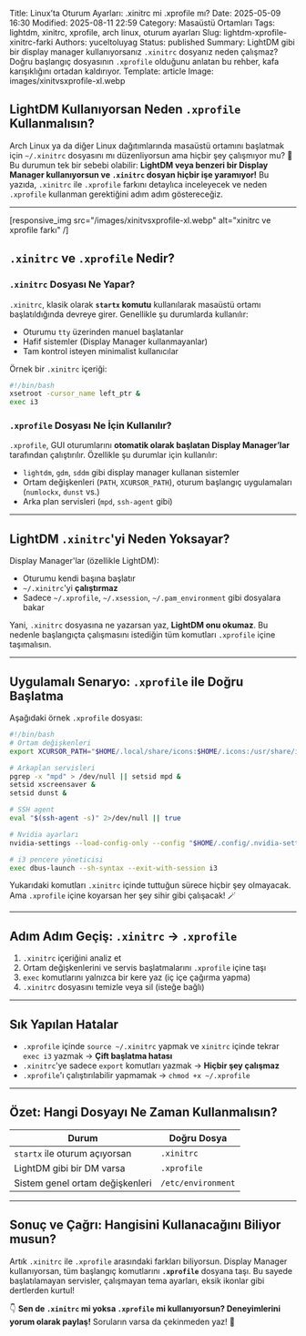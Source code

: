 Title: Linux’ta Oturum Ayarları: .xinitrc mi .xprofile mı?
Date: 2025-05-09 16:30
Modified: 2025-08-11 22:59
Category: Masaüstü Ortamları
Tags: lightdm, xinitrc, xprofile, arch linux, oturum ayarları
Slug: lightdm-xprofile-xinitrc-farki
Authors: yuceltoluyag
Status: published
Summary: LightDM gibi bir display manager kullanıyorsanız `.xinitrc` dosyanız neden çalışmaz? Doğru başlangıç dosyasının `.xprofile` olduğunu anlatan bu rehber, kafa karışıklığını ortadan kaldırıyor.
Template: article
Image: images/xinitvsxprofile-xl.webp


## LightDM Kullanıyorsan Neden `.xprofile` Kullanmalısın?

Arch Linux ya da diğer Linux dağıtımlarında masaüstü ortamını başlatmak için `~/.xinitrc` dosyasını mı düzenliyorsun ama hiçbir şey çalışmıyor mu? 🤔  
Bu durumun tek bir sebebi olabilir: **LightDM veya benzeri bir Display Manager kullanıyorsun ve `.xinitrc` dosyan hiçbir işe yaramıyor!** Bu yazıda, `.xinitrc` ile `.xprofile` farkını detaylıca inceleyecek ve neden `.xprofile` kullanman gerektiğini adım adım göstereceğiz.

---
[responsive_img src="/images/xinitvsxprofile-xl.webp" alt="xinitrc ve xprofile farkı" /]
## `.xinitrc` ve `.xprofile` Nedir?

### `.xinitrc` Dosyası Ne Yapar?

`.xinitrc`, klasik olarak **`startx` komutu** kullanılarak masaüstü ortamı başlatıldığında devreye girer. Genellikle şu durumlarda kullanılır:

- Oturumu `tty` üzerinden manuel başlatanlar
- Hafif sistemler (Display Manager kullanmayanlar)
- Tam kontrol isteyen minimalist kullanıcılar

Örnek bir `.xinitrc` içeriği:

```bash
#!/bin/bash
xsetroot -cursor_name left_ptr &
exec i3
```

### `.xprofile` Dosyası Ne İçin Kullanılır?

`.xprofile`, GUI oturumlarını **otomatik olarak başlatan Display Manager’lar** tarafından çalıştırılır. Özellikle şu durumlar için kullanılır:

* `lightdm`, `gdm`, `sddm` gibi display manager kullanan sistemler
* Ortam değişkenleri (`PATH`, `XCURSOR_PATH`), oturum başlangıç uygulamaları (`numlockx`, `dunst` vs.)
* Arka plan servisleri (`mpd`, `ssh-agent` gibi)

---

## LightDM `.xinitrc`'yi Neden Yoksayar?

Display Manager'lar (özellikle LightDM):

* Oturumu kendi başına başlatır
* `~/.xinitrc`'yi **çalıştırmaz**
* Sadece `~/.xprofile`, `~/.xsession`, `~/.pam_environment` gibi dosyalara bakar

Yani, `.xinitrc` dosyasına ne yazarsan yaz, **LightDM onu okumaz**.
Bu nedenle başlangıçta çalışmasını istediğin tüm komutları `.xprofile` içine taşımalısın.

---

## Uygulamalı Senaryo: `.xprofile` ile Doğru Başlatma

Aşağıdaki örnek `.xprofile` dosyası:

```bash
#!/bin/bash
# Ortam değişkenleri
export XCURSOR_PATH="$HOME/.local/share/icons:$HOME/.icons:/usr/share/icons"

# Arkaplan servisleri
pgrep -x "mpd" > /dev/null || setsid mpd &
setsid xscreensaver &
setsid dunst &

# SSH agent
eval "$(ssh-agent -s)" 2>/dev/null || true

# Nvidia ayarları
nvidia-settings --load-config-only --config "$HOME/.config/.nvidia-settings-rc" &

# i3 pencere yöneticisi
exec dbus-launch --sh-syntax --exit-with-session i3
```

Yukarıdaki komutları `.xinitrc` içinde tuttuğun sürece hiçbir şey olmayacak. Ama `.xprofile` içine koyarsan her şey sihir gibi çalışacak! 🪄

---

## Adım Adım Geçiş: `.xinitrc` → `.xprofile`

1. `.xinitrc` içeriğini analiz et
2. Ortam değişkenlerini ve servis başlatmalarını `.xprofile` içine taşı
3. `exec` komutlarını yalnızca bir kere yaz (iç içe çağırma yapma)
4. `.xinitrc` dosyasını temizle veya sil (isteğe bağlı)

---

## Sık Yapılan Hatalar

* `.xprofile` içinde `source ~/.xinitrc` yapmak ve `xinitrc` içinde tekrar `exec i3` yazmak → **Çift başlatma hatası**
* `.xinitrc`'ye sadece `export` komutları yazmak → **Hiçbir şey çalışmaz**
* `.xprofile`'ı çalıştırılabilir yapmamak → `chmod +x ~/.xprofile`

---

## Özet: Hangi Dosyayı Ne Zaman Kullanmalısın?

| Durum                           | Doğru Dosya        |
| ------------------------------- | ------------------ |
| `startx` ile oturum açıyorsan   | `.xinitrc`         |
| LightDM gibi bir DM varsa       | `.xprofile`        |
| Sistem genel ortam değişkenleri | `/etc/environment` |

---

## Sonuç ve Çağrı: Hangisini Kullanacağını Biliyor musun?

Artık `.xinitrc` ile `.xprofile` arasındaki farkları biliyorsun. Display Manager kullanıyorsan, tüm başlangıç komutlarını **`.xprofile`** dosyana taşı.
Bu sayede başlatılamayan servisler, çalışmayan tema ayarları, eksik ikonlar gibi dertlerden kurtul!

👇
**Sen de `.xinitrc` mi yoksa `.xprofile` mi kullanıyorsun? Deneyimlerini yorum olarak paylaş!**
Soruların varsa da çekinmeden yaz! 💬




